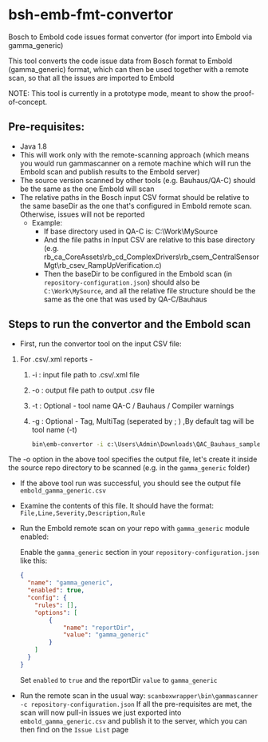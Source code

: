 # bsh-emb-fmt-convertor
Bosch to Embold code issues format convertor (for import into Embold via gamma_generic)

This tool converts the code issue data from Bosch format to Embold (gamma_generic) format, which can then be used together with a remote scan, so that all the issues are imported to Embold


NOTE: This tool is currently in a prototype mode, meant to show the proof-of-concept.

## Pre-requisites:
- Java 1.8
- This will work only with the remote-scanning approach (which means you would run gammascanner on a remote machine which will run the Embold scan and publish results to the Embold server)
- The source version scanned by other tools (e.g. Bauhaus/QA-C) should be the same as the one Embold will scan
- The relative paths in the Bosch input CSV format should be relative to the same baseDir as the one that's configured in Embold remote scan. Otherwise, issues will not be reported
    - Example:
        - If base directory used in QA-C is: C:\Work\MySource
        - And the file paths in Input CSV are relative to this base directory (e.g. rb_ca_CoreAssets\rb_cd_ComplexDrivers\rb_csem_CentralSensorMgt\rb_csev_RampUpVerification.c)
        - Then the baseDir to be configured in the Embold scan (in `repository-configuration.json`) should also be `C:\Work\MySource`, and all the relative file structure should be the same as the one that was used by QA-C/Bauhaus
    
## Steps to run the convertor and the Embold scan
- First, run the convertor tool on the input CSV file:
1. For .csv/.xml reports - 
   1. -i : input file path to .csv/.xml file
   2. -o : output file path to output .csv file
   3. -t : Optional - tool name QA-C / Bauhaus / Compiler warnings
   4. -g : Optional - Tag, MultiTag (seperated by ; ) ,By default tag will be tool name (-t)

       ```bat
       bin\emb-convertor -i c:\Users\Admin\Downloads\QAC_Bauhaus_sample_findings.csv -o c:\Users\Admin\source\repos\BoschImport\gamma_generic\embold_gamma_generic.csv -t QA-C 
       ```
  The -o option in the above tool specifies the output file, let's create it inside the source repo directory to be scanned (e.g. in the `gamma_generic` folder)
- If the above tool run was successful, you should see the output file `embold_gamma_generic.csv`
- Examine the contents of this file. It should have the format: `File,Line,Severity,Description,Rule`
- Run the Embold remote scan on your repo with `gamma_generic` module enabled:
  
    Enable the `gamma_generic` section in your `repository-configuration.json` like this:
    ```json
    {
      "name": "gamma_generic",
      "enabled": true,
      "config": {
        "rules": [],
        "options": [
            {
                "name": "reportDir",
                "value": "gamma_generic"
            }
        ]
      }
    }
    ```
    Set `enabled` to `true` and the reportDir `value` to `gamma_generic`
- Run the remote scan in the usual way:
    `scanboxwrapper\bin\gammascanner -c repository-configuration.json`
  If all the pre-requisites are met, the scan will now pull-in issues we just exported into `embold_gamma_generic.csv` and publish it to the server, which you can then find on the `Issue List` page


